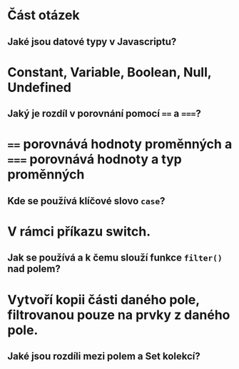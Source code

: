 # Část otázek

## Jaké jsou datové typy v Javascriptu?
# Constant, Variable, Boolean, Null, Undefined
## Jaký je rozdíl v porovnání pomocí `==` a `===`?
# `==` porovnává hodnoty proměnných a `===` porovnává hodnoty a typ proměnných
## Kde se používá klíčové slovo `case`?
# V rámci příkazu switch.
## Jak se používá a k čemu slouží funkce `filter()` nad polem?
# Vytvoří kopii části daného pole, filtrovanou pouze na prvky z daného pole.
## Jaké jsou rozdíli mezi polem a Set kolekcí?

